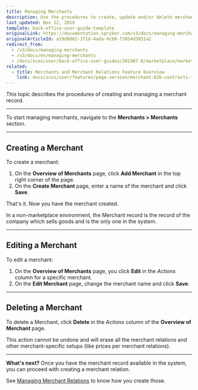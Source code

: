 ```yaml
---
title: Managing Merchants
description: Use the procedures to create, update and/or delete merchants in the Back Office.
last_updated: Nov 22, 2019
template: back-office-user-guide-template
originalLink: https://documentation.spryker.com/v3/docs/managing-merchants
originalArticleId: a19d8d62-1f1d-4ada-9cb0-f3854d3931a2
redirect_from:
  - /v3/docs/managing-merchants
  - /v3/docs/en/managing-merchants
  - /docs/scos/user/back-office-user-guides/201907.0/marketplace/marketplace.html
related:
  - title: Merchants and Merchant Relations Feature Overview
    link: docs/scos/user/features/page.version/merchant-b2b-contracts-feature-overview.html
---
```


This topic describes the procedures of creating and managing a merchant record.
***
To start managing merchants, navigate to the **Merchants > Merchants** section.
***
## Creating a Merchant
To create a merchant:
1. On the **Overview of Merchants** page, click **Add Merchant** in the top right corner of the page.
2. On the **Create Merchant** page, enter a name of the merchant and click **Save**.

That's it. Now you have the merchant created.

In a non-marketplace environment, the Merchant record is the record of the company which sells goods and is the only one in the system.
***
## Editing a Merchant
To edit a merchant:
1. On the **Overview of Merchants** page, you click **Edit** in the _Actions_ column for a specific merchant.
2. On the **Edit Merchant** page, change the merchant name and click **Save**.
***
## Deleting a Merchant
To delete a Merchant, click **Delete** in the _Actions_ column of the **Overview of Merchant** page.

This action cannot be undone and will erase all the merchant relations and other merchant-specific setups (like prices per merchant relations).
***
**What's next?**
Once you have the merchant record available in the system, you can proceed with creating a merchant relation.

See [Managing Merchant Relations](/docs/scos/user/back-office-user-guides/{{page.version}}/marketplace/merchants-and-merchant-relations/managing-merchant-relations.html) to know how you create those.
